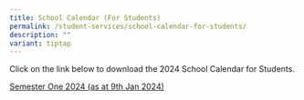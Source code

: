 ```yaml
---
title: School Calendar (For Students)
permalink: /student-services/school-calendar-for-students/
description: ""
variant: tiptap
---
```

<p>Click on the link below&nbsp;to download the 2024 School Calendar for Students.</p><p><a href="/files/2024/Sem_1_Student_Calendar_2024__caa_09_Jan_2024_.pdf" rel="noopener noreferrer nofollow" target="_blank">Semester One 2024 (as at 9th Jan 2024)</a></p>